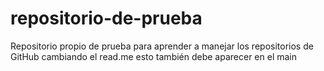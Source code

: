 # repositorio-de-prueba
Repositorio propio de prueba para aprender a manejar los repositorios de GitHub
cambiando el read.me
esto también debe aparecer en el main